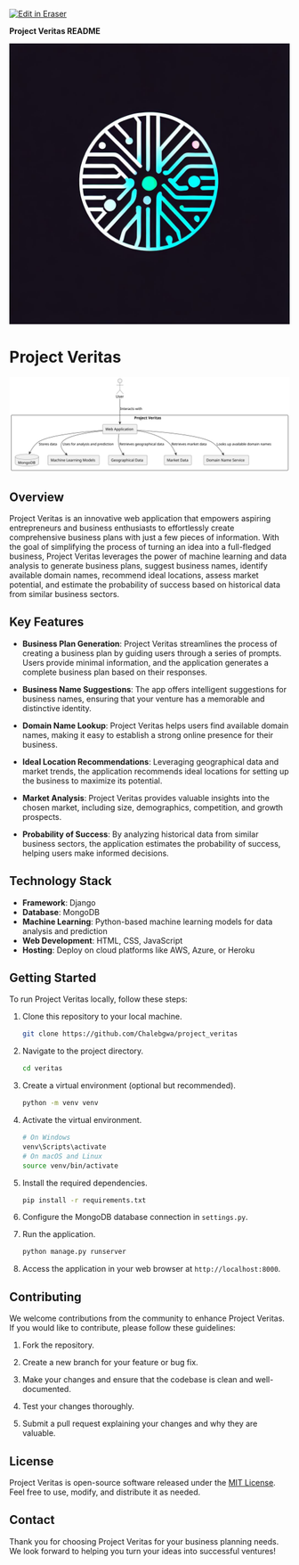 <p><a target="_blank" href="https://app.eraser.io/workspace/QhDlcQi4R27BhVcyCgEw" id="edit-in-eraser-github-link"><img alt="Edit in Eraser" src="https://firebasestorage.googleapis.com/v0/b/second-petal-295822.appspot.com/o/images%2Fgithub%2FOpen%20in%20Eraser.svg?alt=media&amp;token=968381c8-a7e7-472a-8ed6-4a6626da5501"></a></p>

**Project Veritas README**

![Project Logo](assets/logo.jpeg "")

# Project Veritas

![Project Veritas Diagram](assets/chatuml-diagram.svg)

## Overview

Project Veritas is an innovative web application that empowers aspiring entrepreneurs and business enthusiasts to effortlessly create comprehensive business plans with just a few pieces of information. With the goal of simplifying the process of turning an idea into a full-fledged business, Project Veritas leverages the power of machine learning and data analysis to generate business plans, suggest business names, identify available domain names, recommend ideal locations, assess market potential, and estimate the probability of success based on historical data from similar business sectors.

## Key Features

- **Business Plan Generation**: Project Veritas streamlines the process of creating a business plan by guiding users through a series of prompts. Users provide minimal information, and the application generates a complete business plan based on their responses.

- **Business Name Suggestions**: The app offers intelligent suggestions for business names, ensuring that your venture has a memorable and distinctive identity.

- **Domain Name Lookup**: Project Veritas helps users find available domain names, making it easy to establish a strong online presence for their business.

- **Ideal Location Recommendations**: Leveraging geographical data and market trends, the application recommends ideal locations for setting up the business to maximize its potential.

- **Market Analysis**: Project Veritas provides valuable insights into the chosen market, including size, demographics, competition, and growth prospects.

- **Probability of Success**: By analyzing historical data from similar business sectors, the application estimates the probability of success, helping users make informed decisions.

## Technology Stack

- **Framework**: Django
- **Database**: MongoDB
- **Machine Learning**: Python-based machine learning models for data analysis and prediction
- **Web Development**: HTML, CSS, JavaScript
- **Hosting**: Deploy on cloud platforms like AWS, Azure, or Heroku

## Getting Started

To run Project Veritas locally, follow these steps:

1. Clone this repository to your local machine.

   ```bash
   git clone https://github.com/Chalebgwa/project_veritas
   ```

2. Navigate to the project directory.

   ```bash
   cd veritas
   ```

3. Create a virtual environment (optional but recommended).

   ```bash
   python -m venv venv
   ```

4. Activate the virtual environment.

   ```bash
   # On Windows
   venv\Scripts\activate
   # On macOS and Linux
   source venv/bin/activate
   ```

5. Install the required dependencies.

   ```bash
   pip install -r requirements.txt
   ```

6. Configure the MongoDB database connection in `settings.py`.

7. Run the application.

   ```bash
   python manage.py runserver
   ```

8. Access the application in your web browser at `http://localhost:8000`.

## Contributing

We welcome contributions from the community to enhance Project Veritas. If you would like to contribute, please follow these guidelines:

1. Fork the repository.

2. Create a new branch for your feature or bug fix.

3. Make your changes and ensure that the codebase is clean and well-documented.

4. Test your changes thoroughly.

5. Submit a pull request explaining your changes and why they are valuable.

## License

Project Veritas is open-source software released under the [MIT License](LICENSE). Feel free to use, modify, and distribute it as needed.

## Contact

<!-- For any questions, feedback, or suggestions regarding Project Veritas, please contact us at [your.email@example.com](mailto:your.email@example.com). -->

Thank you for choosing Project Veritas for your business planning needs. We look forward to helping you turn your ideas into successful ventures!